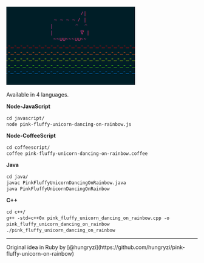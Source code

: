 ![](https://raw.githubusercontent.com/drabiter/pink-fluffy-unicorn-dancing-on-rainbow/master/pfudor.png)

Available in 4 languages.

**Node-JavaScript**

```
cd javascript/
node pink-fluffy-unicorn-dancing-on-rainbow.js
```

**Node-CoffeeScript**

```
cd coffeescript/
coffee pink-fluffy-unicorn-dancing-on-rainbow.coffee
```

**Java**

```
cd java/
javac PinkFluffyUnicornDancingOnRainbow.java
java PinkFluffyUnicornDancingOnRainbow
```

**C++**

```
cd c++/
g++ -std=c++0x pink_fluffy_unicorn_dancing_on_rainbow.cpp -o pink_fluffy_unicorn_dancing_on_rainbow
./pink_fluffy_unicorn_dancing_on_rainbow
```

<hr>
Original idea in Ruby by [@hungryzi](https://github.com/hungryzi/pink-fluffy-unicorn-on-rainbow)
